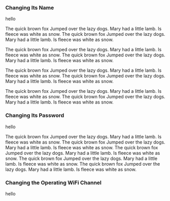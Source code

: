 ### Changing Its Name
hello

The quick brown fox
Jumped over the lazy dogs.
Mary had a little lamb.
Is fleece was white as snow.
The quick brown fox
Jumped over the lazy dogs.
Mary had a little lamb.
Is fleece was white as snow.

The quick brown fox
Jumped over the lazy dogs.
Mary had a little lamb.
Is fleece was white as snow.
The quick brown fox
Jumped over the lazy dogs.
Mary had a little lamb.
Is fleece was white as snow.

The quick brown fox
Jumped over the lazy dogs.
Mary had a little lamb.
Is fleece was white as snow.
The quick brown fox
Jumped over the lazy dogs.
Mary had a little lamb.
Is fleece was white as snow.

The quick brown fox
Jumped over the lazy dogs.
Mary had a little lamb.
Is fleece was white as snow.
The quick brown fox
Jumped over the lazy dogs.
Mary had a little lamb.
Is fleece was white as snow.

### Changing Its Password
hello

The quick brown fox
Jumped over the lazy dogs.
Mary had a little lamb.
Is fleece was white as snow.
The quick brown fox
Jumped over the lazy dogs.
Mary had a little lamb.
Is fleece was white as snow.
The quick brown fox
Jumped over the lazy dogs.
Mary had a little lamb.
Is fleece was white as snow.
The quick brown fox
Jumped over the lazy dogs.
Mary had a little lamb.
Is fleece was white as snow.
The quick brown fox
Jumped over the lazy dogs.
Mary had a little lamb.
Is fleece was white as snow.

### Changing the Operating WiFi Channel
hello

